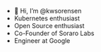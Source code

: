 - 👋 Hi, I’m @kwsorensen
- Kubernetes enthusiast 
- Open Source enthusiast
- Co-Founder of Soraro Labs
- Engineer at Google
<!---
kwsorensen/kwsorensen is a ✨ special ✨ repository because its `README.md` (this file) appears on your GitHub profile.
You can click the Preview link to take a look at your changes.
--->
